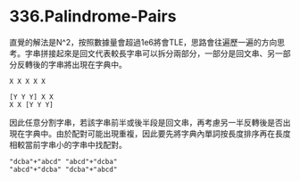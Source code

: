 # 336.Palindrome-Pairs

直覺的解法是N^2，按照數據量會超過1e6將會TLE，思路會往遍歷一遍的方向思考。字串拼接起來是回文代表較長字串可以拆分兩部分，一部分是回文串、另一部分反轉後的字串將出現在字典中。

```
X X X X X

[Y Y Y] X X
X X [Y Y Y]
```

因此任意分割字串，若該字串前半或後半段是回文串，再考慮另一半反轉後是否出現在字典中。由於配對可能出現重複，因此要先將字典內單詞按長度排序再在長度相較當前字串小的字串中找配對。

```
"dcba"+"abcd" "abcd"+"dcba"
"abcd"+"dcba" "dcba"+"abcd"
```
